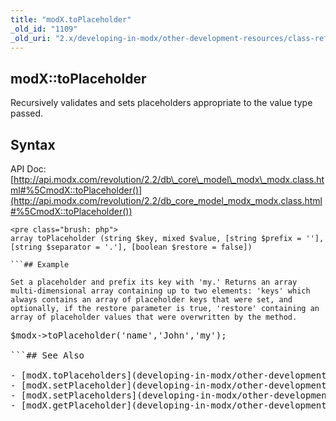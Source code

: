 ```yaml
---
title: "modX.toPlaceholder"
_old_id: "1109"
_old_uri: "2.x/developing-in-modx/other-development-resources/class-reference/modx/modx.toplaceholder"
---
```


## modX::toPlaceholder

Recursively validates and sets placeholders appropriate to the value type passed.

## Syntax

API Doc: [http://api.modx.com/revolution/2.2/db\_core\_model\_modx\_modx.class.html#%5CmodX::toPlaceholder()](http://api.modx.com/revolution/2.2/db_core_model_modx_modx.class.html#%5CmodX::toPlaceholder())

```
<pre class="brush: php">
array toPlaceholder (string $key, mixed $value, [string $prefix = ''], [string $separator = '.'], [boolean $restore = false])

```## Example

Set a placeholder and prefix its key with 'my.' Returns an array multi-dimensional array containing up to two elements: 'keys' which always contains an array of placeholder keys that were set, and optionally, if the restore parameter is true, 'restore' containing an array of placeholder values that were overwritten by the method.

```
<pre class="brush: php">
$modx->toPlaceholder('name','John','my');

```## See Also

- [modX.toPlaceholders](developing-in-modx/other-development-resources/class-reference/modx/modx.toplaceholders "modX.toPlaceholders")
- [modX.setPlaceholder](developing-in-modx/other-development-resources/class-reference/modx/modx.setplaceholder "modX.setPlaceholder")
- [modX.setPlaceholders](developing-in-modx/other-development-resources/class-reference/modx/modx.setplaceholders "modX.setPlaceholders")
- [modX.getPlaceholder](developing-in-modx/other-development-resources/class-reference/modx/modx.getplaceholder "modX.getPlaceholder")